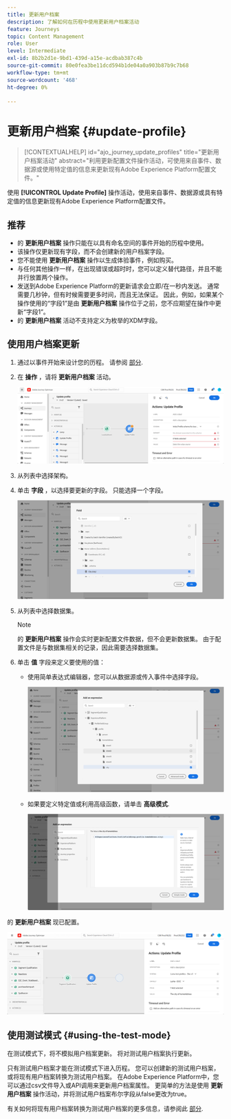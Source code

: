 ```yaml
---
title: 更新用户档案
description: 了解如何在历程中使用更新用户档案活动
feature: Journeys
topic: Content Management
role: User
level: Intermediate
exl-id: 8b2b2d1e-9bd1-439d-a15e-acdbab387c4b
source-git-commit: 80e0fea3be11dcd594b1de04a0a903b87b9c7b68
workflow-type: tm+mt
source-wordcount: '468'
ht-degree: 0%

---
```


# 更新用户档案 {#update-profile}

>[!CONTEXTUALHELP]
>id="ajo_journey_update_profiles"
>title="更新用户档案活动"
>abstract="利用更新配置文件操作活动，可使用来自事件、数据源或使用特定值的信息来更新现有Adobe Experience Platform配置文件。"

使用 **[!UICONTROL Update Profile]** 操作活动，使用来自事件、数据源或具有特定值的信息更新现有Adobe Experience Platform配置文件。

## 推荐

* 的 **更新用户档案** 操作只能在以具有命名空间的事件开始的历程中使用。
* 该操作仅更新现有字段，而不会创建新的用户档案字段。
* 您不能使用 **更新用户档案** 操作以生成体验事件，例如购买。
* 与任何其他操作一样，在出现错误或超时时，您可以定义替代路径，并且不能并行放置两个操作。
* 发送到Adobe Experience Platform的更新请求会立即/在一秒内发送。 通常需要几秒钟，但有时候需要更多时间，而且无法保证。 因此，例如，如果某个操作使用的“字段1”是由 **更新用户档案** 操作位于之前，您不应期望在操作中更新“字段1”。
* 的 **更新用户档案** 活动不支持定义为枚举的XDM字段。

## 使用用户档案更新

1. 通过以事件开始来设计您的历程。 请参阅 [部分](../building-journeys/journey.md).

1. 在 **操作** ，请将 **更新用户档案** 活动。

   ![](assets/profileupdate0.png)

1. 从列表中选择架构。

1. 单击 **字段** ，以选择要更新的字段。 只能选择一个字段。

   ![](assets/profileupdate2.png)

1. 从列表中选择数据集。

   >[!NOTE]
   >
   >的 **更新用户档案** 操作会实时更新配置文件数据，但不会更新数据集。 由于配置文件是与数据集相关的记录，因此需要选择数据集。

1. 单击 **值** 字段来定义要使用的值：

   * 使用简单表达式编辑器，您可以从数据源或传入事件中选择字段。

      ![](assets/profileupdate4.png)

   * 如果要定义特定值或利用高级函数，请单击 **高级模式**.

      ![](assets/profileupdate3.png)

的 **更新用户档案** 现已配置。

![](assets/profileupdate1.png)


## 使用测试模式 {#using-the-test-mode}

在测试模式下，将不模拟用户档案更新。 将对测试用户档案执行更新。

只有测试用户档案才能在测试模式下进入历程。 您可以创建新的测试用户档案，或将现有用户档案转换为测试用户档案。 在Adobe Experience Platform中，您可以通过csv文件导入或API调用来更新用户档案属性。 更简单的方法是使用 **更新用户档案** 操作活动，并将测试用户档案布尔字段从false更改为true。

有关如何将现有用户档案转换为测试用户档案的更多信息，请参阅此 [部分](../segment/creating-test-profiles.md#create-test-profiles-csv).
